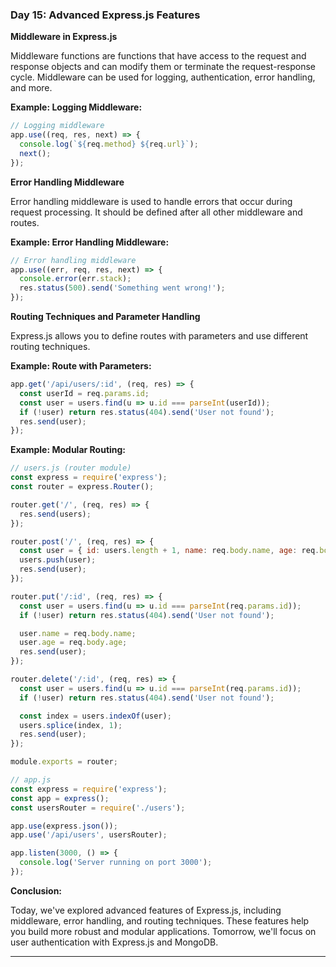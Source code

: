 ### Day 15: Advanced Express.js Features

**Middleware in Express.js**

Middleware functions are functions that have access to the request and response objects and can modify them or terminate the request-response cycle. Middleware can be used for logging, authentication, error handling, and more.

**Example: Logging Middleware:**

```javascript
// Logging middleware
app.use((req, res, next) => {
  console.log(`${req.method} ${req.url}`);
  next();
});
```

**Error Handling Middleware**

Error handling middleware is used to handle errors that occur during request processing. It should be defined after all other middleware and routes.

**Example: Error Handling Middleware:**

```javascript
// Error handling middleware
app.use((err, req, res, next) => {
  console.error(err.stack);
  res.status(500).send('Something went wrong!');
});
```

**Routing Techniques and Parameter Handling**

Express.js allows you to define routes with parameters and use different routing techniques.

**Example: Route with Parameters:**

```javascript
app.get('/api/users/:id', (req, res) => {
  const userId = req.params.id;
  const user = users.find(u => u.id === parseInt(userId));
  if (!user) return res.status(404).send('User not found');
  res.send(user);
});
```

**Example: Modular Routing:**

```javascript
// users.js (router module)
const express = require('express');
const router = express.Router();

router.get('/', (req, res) => {
  res.send(users);
});

router.post('/', (req, res) => {
  const user = { id: users.length + 1, name: req.body.name, age: req.body.age };
  users.push(user);
  res.send(user);
});

router.put('/:id', (req, res) => {
  const user = users.find(u => u.id === parseInt(req.params.id));
  if (!user) return res.status(404).send('User not found');

  user.name = req.body.name;
  user.age = req.body.age;
  res.send(user);
});

router.delete('/:id', (req, res) => {
  const user = users.find(u => u.id === parseInt(req.params.id));
  if (!user) return res.status(404).send('User not found');

  const index = users.indexOf(user);
  users.splice(index, 1);
  res.send(user);
});

module.exports = router;

// app.js
const express = require('express');
const app = express();
const usersRouter = require('./users');

app.use(express.json());
app.use('/api/users', usersRouter);

app.listen(3000, () => {
  console.log('Server running on port 3000');
});
```

**Conclusion:**

Today, we've explored advanced features of Express.js, including middleware, error handling, and routing techniques. These features help you build more robust and modular applications. Tomorrow, we'll focus on user authentication with Express.js and MongoDB.

---
